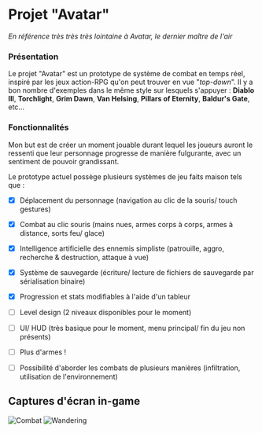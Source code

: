 # Projet "Avatar"
_En référence très très très lointaine à Avatar, le dernier maître de l'air_

### Présentation

Le projet "Avatar" est un prototype de système de combat en temps réel, inspiré par les jeux action-RPG qu'on peut trouver en vue "_top-down_".
Il y a bon nombre d'exemples dans le même style sur lesquels s'appuyer : **Diablo III**, **Torchlight**, **Grim Dawn**, **Van Helsing**, **Pillars of Eternity**, **Baldur's Gate**, etc...

### Fonctionnalités

Mon but est de créer un moment jouable durant lequel les joueurs auront le ressenti que leur personnage progresse de manière fulgurante, avec un sentiment de pouvoir grandissant.

Le prototype actuel possège plusieurs systèmes de jeu faits maison tels que :

- [x] Déplacement du personnage (navigation au clic de la souris/ touch gestures)
- [x] Combat au clic souris (mains nues, armes corps à corps, armes à distance, sorts feu/ glace)
- [x] Intelligence artificielle des ennemis simpliste (patrouille, aggro, recherche & destruction, attaque à vue)
- [x] Système de sauvegarde (écriture/ lecture de fichiers de sauvegarde par sérialisation binaire)
- [x] Progression et stats modifiables à l'aide d'un tableur
- [ ] Level design (2 niveaux disponibles pour le moment)
- [ ] UI/ HUD (très basique pour le moment, menu principal/ fin du jeu non présents)
- [ ] Plus d'armes !
- [ ] Possibilité d'aborder les combats de plusieurs manières (infiltration, utilisation de l'environnement)


## Captures d'écran in-game

![Combat](https://drive.google.com/uc?export=view&id=1mbbVJQTv2_4mYkHuddsp6yjBbGtmlLHz)
![Wandering](https://drive.google.com/uc?export=view&id=1L1dU7nJsq2TsOqrrOPJxUtvZ7q1hNv2t)
